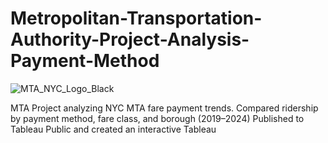 # Metropolitan-Transportation-Authority-Project-Analysis-Payment-Method
![MTA_NYC_Logo_Black](https://github.com/user-attachments/assets/91752e2f-6eae-4ac9-b145-9b42c74c031f)

MTA Project analyzing NYC MTA fare payment trends. Compared ridership by payment method, fare class, and borough (2019–2024)
Published to Tableau Public and created an interactive Tableau 
